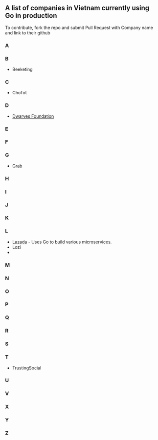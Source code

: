 ## A list of companies in Vietnam currently using Go in production

To contribute, fork the repo and submit Pull Request with Company name and link to their github

### A

### B

- Beeketing

### C

- ChoTot

### D

- [Dwarves Foundation](https://github.com/dwarvesf)

### E

### F

### G

- [Grab](https://github.com/grab)

### H

### I

### J

### K

### L

- [Lazada](https://github.com/lazada) - Uses Go to build various microservices.
- Lozi
- 

### M

### N

### O

### P

### Q

### R

### S

### T

- TrustingSocial

### U

### V

### X

### Y

### Z
